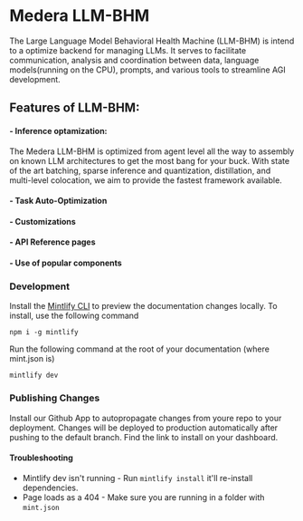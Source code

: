 # Medera LLM-BHM

The Large Language Model Behavioral Health Machine (LLM-BHM) is intend to a optimize backend for managing LLMs. It serves to facilitate communication, analysis and coordination between data, language models(running on the CPU), prompts, and various tools to streamline AGI development.

## Features of LLM-BHM:

#### - Inference optamization: 
 The Medera LLM-BHM is optimized from agent level all the way to assembly on known LLM architectures to get the most bang for your buck. With state of the art batching, sparse inference and quantization, distillation, and multi-level colocation, we aim to provide the fastest framework available.
#### - Task Auto-Optimization
#### - Customizations
#### - API Reference pages
#### - Use of popular components

### Development

Install the [Mintlify CLI](https://www.npmjs.com/package/mintlify) to preview the documentation changes locally. To install, use the following command

```
npm i -g mintlify
```

Run the following command at the root of your documentation (where mint.json is)

```
mintlify dev
```

### Publishing Changes

Install our Github App to autopropagate changes from youre repo to your deployment. Changes will be deployed to production automatically after pushing to the default branch. Find the link to install on your dashboard. 

#### Troubleshooting

- Mintlify dev isn't running - Run `mintlify install` it'll re-install dependencies.
- Page loads as a 404 - Make sure you are running in a folder with `mint.json`
